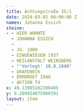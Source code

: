 ```yaml
---
title: Achtungstraße 35/1
date: 2024-03-02 00:00:00 Z
names: Johanna Essich
steine:
- - HIER WOHNTE
  - JOHANNA ESSICH
  - 
  - JG. 1900
  - EINGEWIESEN 1937
  - HEILANSTALT WEINSBERG
  - "'Verlegt' 19.8.1940"
  - GRAFENECK
  - ERMORDET 1940
  - AKTION T4
x: 49.13985162280405
y: 9.209454075960391
layout: item
---
```


